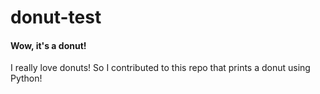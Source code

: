 # donut-test
#### Wow, it's a donut!
I really love donuts! So I contributed to this repo that prints a donut using Python!
